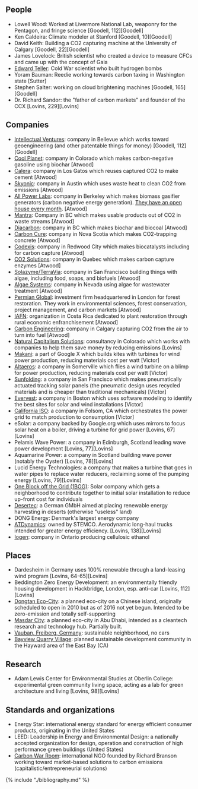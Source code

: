 ## People
* Lowell Wood: Worked at Livermore National Lab, weaponry for the Pentagon, and fringe science [Goodell, 112][Goodell]
* Ken Caldeira: Climate modeler at Stanford [Goodell, 10][Goodell]
* David Keith: Building a CO2 capturing machine at the University of Calgary [Goodell, 22][Goodell]
* James Lovelock: British scientist who created a device to measure CFCs and came up with the concept of Gaia
* [Edward Teller](https://en.wikipedia.org/wiki/Edward_Teller): Cold War scientist who built hydrogen bombs
* Yoram Bauman: Reedie working towards carbon taxing in Washington state [Sutter]
* Stephen Salter: working on cloud brightening machines [Goodell, 165][Goodell]
* Dr. Richard Sandor: the "father of carbon markets" and founder of the CCX [Lovins, 229][Lovins]

## Companies
* [Intellectual Ventures](http://www.intellectualventures.com/): company in Bellevue which works toward geoengineering (and other patentable things for money) [Goodell, 112][Goodell]
* [Cool Planet](http://www.coolplanet.com/): company in Colorado which makes carbon-negative gasoline using biochar [Atwood]
* [Calera](http://calera.com/): company in Los Gatos which reuses captured CO2 to make cement [Atwood]
* [Skyonic](http://skyonic.com/): company in Austin which uses waste heat to clean CO2 from emissions [Atwood]
* [All Power Labs](http://www.allpowerlabs.com/): company in Berkeley which makes biomass gasifier generators (carbon negative energy generation). [They have an open house every month](http://www.eventbrite.com/e/biomass-powered-open-house-registration-19019972249). [Atwood]
* [Mantra](http://mantraenergy.com/mantra-energy/technology/): Company in BC which makes usable products out of CO2 in waste streams [Atwood]
* [Diacarbon](http://www.diacarbon.com/bi): company in BC which makes biochar and biocoal [Atwood]
* [Carbon Cure](http://carboncure.com/): company in Nova Scotia which makes CO2-trapping concrete [Atwood]
* [Codexis](http://www.codexis.com/): company in Redwood City which makes biocatalysts including for carbon capture [Atwood]
* [CO2 Solutions](http://www.co2solutions.com/en): company in Quebec which makes carbon capture enzymes [Atwood]
* [Solazyme/TerraVia](http://solazyme.com/): company in San Francisco building things with algae, including food, soaps, and biofuels [Atwood]
* [Algae Systems](http://algaesystems.com/): company in Nevada using algae for wastewater treatment [Atwood]
* [Permian Global](http://permianglobal.com/en): investment firm headquartered in London for forest restoration. They work in environmental sciences, forest conservation, project management, and carbon markets [Atwood]
* [IAFN](http://www.analogforestry.org/): organization in Costa Rica dedicated to plant restoration through rural economic enfranchisement [Atwood]
* [Carbon Engineering](http://carbonengineering.com/): company in Calgary capturing CO2 from the air to turn into fuel [Atwood]
* [Natural Capitalism Solutions](http://natcapsolutions.org/): consultancy in Colorado which works with companies to help them save money by reducing emissions [Lovins]
* [Makani](http://www.google.com/makani/): a part of Google X which builds kites with turbines for wind power production, reducing materials cost per watt [Victor]
* [Altaeros](http://www.altaerosenergies.com/): a company in Somerville which flies a wind turbine on a blimp for power production, reducing materials cost per watt [Victor]
* [Sunfolding](http://www.sunfolding.com/): a company in San Francisco which makes pneumatically actuated tracking solar panels (the pneumatic design uses recycled materials and is cheaper than traditional mechanicals) [Victor]
* [Evervest](http://www.evervest.co/): a company in Boston which uses software modeling to identify the best sites for solar and wind installations [Victor]
* [California ISO](http://www.caiso.com/Pages/default.aspx): a company in Folsom, CA which orchestrates the power grid to match production to consumption [Victor]
* eSolar: a company backed by Google.org which uses mirrors to focus solar heat on a boiler, driving a turbine for grid power [Lovins, 67][Lovins]
* Pelamis Wave Power: a company in Edinburgh, Scotland leading wave power development [Lovins, 77][Lovins]
* Aquamarine Power: a company in Scotland building wave power (notably the Oyster) [Lovins, 78][Lovins]
* Lucid Energy Technologies: a company that makes a turbine that goes in water pipes to replace water reducers, reclaiming some of the pumping energy [Lovins, 79][Lovins]
* [One Block off the Grid (1BOG)](https://en.wikipedia.org/wiki/One_Block_Off_the_Grid): Solar company which gets a neighborhood to contribute together to initial solar installation to reduce up-front cost for individuals
* [Desertec](http://www.desertec.org/): a German GMbH aimed at placing renewable energy harvesting in deserts (otherwise "useless" land)
* DONG Energy: Denmark's largest energy company
* [ATDynamics](http://www.stemco.com/products/innovative-tire-mileage-solutions/aerodynamic-devices/): owned by STEMCO. Aerodynamic long-haul trucks intended for greater energy efficiency. [Lovins, 138][Lovins]
* [Iogen](http://www.iogen.ca/): company in Ontario producing cellulosic ethanol

## Places
* Dardesheim in Germany uses 100% renewable through a land-leasing wind program [Lovins, 64-65][Lovins]
* Beddington Zero Energy Development: an environmentally friendly housing development in Hackbridge, London, esp. anti-car [Lovins, 112][Lovins]
* [Dongtan Eco-City](https://en.wikipedia.org/wiki/Dongtan): a planned eco-city on a Chinese island, originally scheduled to open in 2010 but as of 2016 not yet begun. Intended to be zero-emission and totally self-supporting
* [Masdar City](https://en.wikipedia.org/wiki/Masdar_City): a planned eco-city in Abu Dhabi, intended as a cleantech research and technology hub. Partially built.
* [Vauban, Freiberg, Germany](https://en.wikipedia.org/wiki/Vauban,_Freiburg): sustainable neighborhood, no cars
* [Bayview Quarry Village](http://www.bayviewvillage.us/about_us/index.html): planned sustainable development community in the Hayward area of the East Bay (CA)

## Research
* Adam Lewis Center for Environmental Studies at Oberlin College: experimental green community living space, acting as a lab for green architecture and living [Lovins, 98][Lovins]

## Standards and organizations
* Energy Star: international energy standard for energy efficient consumer products, originating in the United States
* LEED: Leadership in Energy and Environmental Design: a nationally accepted organization for design, operation and construction of high performance green buildings (United States)
* [Carbon War Room](http://carbonwarroom.com/): international NGO founded by Richard Branson working toward market-based solutions to carbon emissions (capitalistic/entrepreneurial solutions)

{% include "./bibliography.md" %}
